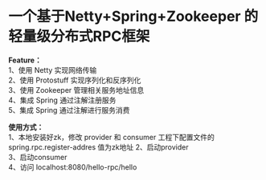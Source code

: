 # 一个基于Netty+Spring+Zookeeper 的轻量级分布式RPC框架
**Feature：**  
1、使用 Netty 实现网络传输  
2、使用 Protostuff 实现序列化和反序列化  
3、使用 Zookeeper 管理相关服务地址信息  
4、集成 Spring 通过注解注册服务  
5、集成 Spring 通过注解进行服务消费  

**使用方式：**  
1、本地安装好zk，修改 provider 和 consumer 工程下配置文件的 spring.rpc.register-addres 值为zk地址
2、启动provider  
3、启动consumer  
4、访问 localhost:8080/hello-rpc/hello

